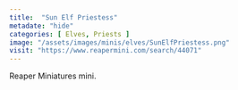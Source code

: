 ```yaml
---
title:  "Sun Elf Priestess"
metadate: "hide"
categories: [ Elves, Priests ]
image: "/assets/images/minis/elves/SunElfPriestess.png"
visit: "https://www.reapermini.com/search/44071"
---
```

Reaper Miniatures mini.

